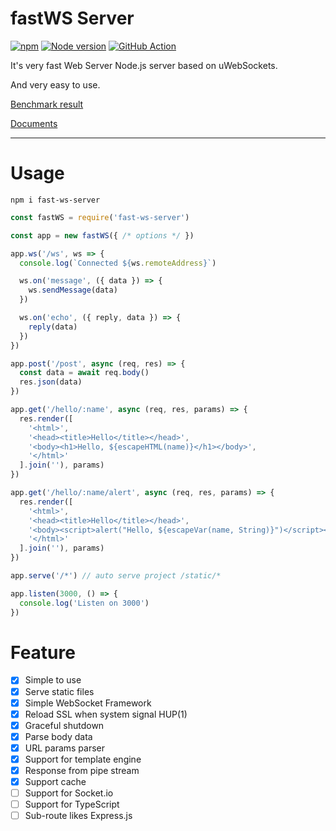 fastWS Server
=====

[![npm](https://img.shields.io/npm/v/fast-ws-server.svg)](https://www.npmjs.com/package/fast-ws-server)
[![Node version](https://img.shields.io/node/v/fast-ws-server.svg)](https://www.npmjs.com/package/fast-ws-server)
[![GitHub Action](https://github.com/hans00/fastWS/workflows/build/badge.svg)](https://github.com/hans00/fastWS)

It's very fast Web Server Node.js server based on uWebSockets.

And very easy to use.

[Benchmark result](../../benchmark/README.md)

[Documents](../../docs/README.md)

---

# Usage

`npm i fast-ws-server`

```js
const fastWS = require('fast-ws-server')

const app = new fastWS({ /* options */ })

app.ws('/ws', ws => {
  console.log(`Connected ${ws.remoteAddress}`)

  ws.on('message', ({ data }) => {
    ws.sendMessage(data)
  })

  ws.on('echo', ({ reply, data }) => {
    reply(data)
  })
})

app.post('/post', async (req, res) => {
  const data = await req.body()
  res.json(data)
})

app.get('/hello/:name', async (req, res, params) => {
  res.render([
    '<html>',
    '<head><title>Hello</title></head>',
    '<body><h1>Hello, ${escapeHTML(name)}</h1></body>',
    '</html>'
  ].join(''), params)
})

app.get('/hello/:name/alert', async (req, res, params) => {
  res.render([
    '<html>',
    '<head><title>Hello</title></head>',
    '<body><script>alert("Hello, ${escapeVar(name, String)}")</script></body>',
    '</html>'
  ].join(''), params)
})

app.serve('/*') // auto serve project /static/*

app.listen(3000, () => {
  console.log('Listen on 3000')
})
```

# Feature

- [x] Simple to use
- [x] Serve static files
- [x] Simple WebSocket Framework
- [x] Reload SSL when system signal HUP(1)
- [x] Graceful shutdown
- [x] Parse body data
- [x] URL params parser
- [x] Support for template engine
- [x] Response from pipe stream
- [x] Support cache
- [ ] Support for Socket.io
- [ ] Support for TypeScript
- [ ] Sub-route likes Express.js
